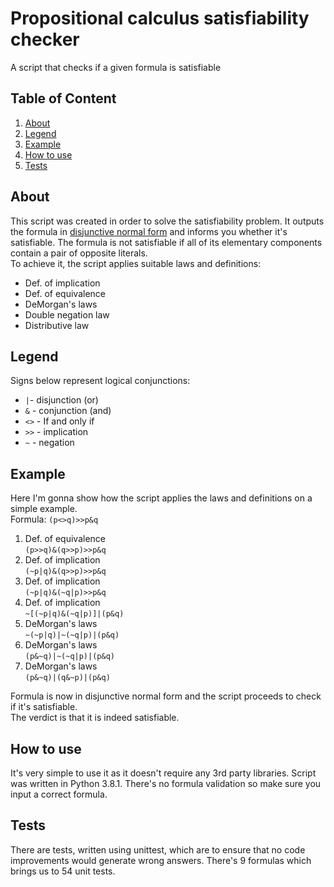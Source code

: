 # Propositional calculus satisfiability checker
A script that checks if a given formula is satisfiable
## Table of Content
1. [About](#about)
1. [Legend](#legend)
1. [Example](#example)
1. [How to use](#how-to-use)
1. [Tests](#tests)
## About
This script was created in order to solve the satisfiability problem. It outputs the formula in [disjunctive normal form](https://en.wikipedia.org/wiki/Disjunctive_normal_form)
and informs you whether it's satisfiable. The formula is not satisfiable if all of its elementary components contain a pair of opposite literals.  
To achieve it, the script applies suitable laws and definitions:
* Def. of implication
* Def. of equivalence
* DeMorgan's laws
* Double negation law
* Distributive law  
## Legend
Signs below represent logical conjunctions:
* `|`- disjunction (or)
* `&` - conjunction (and)
* `<>` - If and only if
* `>>` - implication
* `~` - negation
## Example
Here I'm gonna show how the script applies the laws and definitions on a simple example.  
Formula: `(p<>q)>>p&q`  
1. Def. of equivalence   
    `(p>>q)&(q>>p)>>p&q`
1. Def. of implication  
    `(~p|q)&(q>>p)>>p&q`
1. Def. of implication  
    `(~p|q)&(~q|p)>>p&q`
1. Def. of implication  
    `~[(~p|q)&(~q|p)]|(p&q)`
1. DeMorgan's laws   
    `~(~p|q)|~(~q|p)|(p&q)`  
1. DeMorgan's laws   
    `(p&~q)|~(~q|p)|(p&q)`  
1. DeMorgan's laws  
    `(p&~q)|(q&~p)|(p&q)`  
    
Formula is now in disjunctive normal form and the script proceeds to check if it's satisfiable.  
The verdict is that it is indeed satisfiable.
## How to use
It's very simple to use it as it doesn't require any 3rd party libraries. Script was written in Python 3.8.1. There's no formula validation so make sure you input a correct formula.
## Tests
There are tests, written using unittest, which are to ensure that no code improvements would generate wrong answers. There's 9 formulas which brings us to 54 unit tests.
